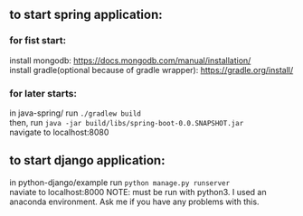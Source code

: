 ## to start spring application:
### for fist start:
install mongodb: https://docs.mongodb.com/manual/installation/<br/>
install gradle(optional because of gradle wrapper): https://gradle.org/install/<br/>
### for later starts:
in java-spring/ run `./gradlew build`<br/>
then, run `java -jar build/libs/spring-boot-0.0.SNAPSHOT.jar`<br/>
navigate to localhost:8080
## to start django application:
in python-django/example run `python manage.py runserver`<br/>
naviate to localhost:8000
NOTE: must be run with python3. I used an anaconda environment. Ask me if you have any problems with this.
